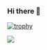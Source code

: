 ### Hi there 👋

[![trophy](https://github-profile-trophy.vercel.app/?username=a-k-holod&theme=monokai&rank=-UNKNOWN&row=1)](https://github.com/ryo-ma/github-profile-trophy)






![](https://komarev.com/ghpvc/?username=a-k-holod&color=blueviolet)
<!--
**a-k-holod/a-k-holod** is a ✨ _special_ ✨ repository because its `README.md` (this file) appears on your GitHub profile.

Here are some ideas to get you started:

- 🔭 I’m currently working on ...
- 🌱 I’m currently learning ...
- 👯 I’m looking to collaborate on ...
- 🤔 I’m looking for help with ...
- 💬 Ask me about ...
- 📫 How to reach me: ...
- 😄 Pronouns: ...
- ⚡ Fun fact: ...
-->
